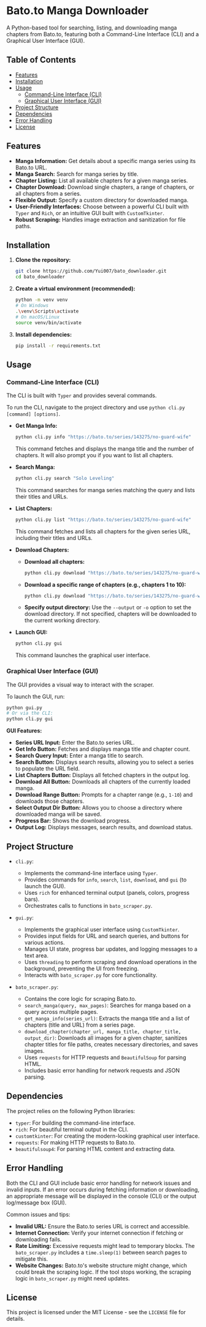 # Bato.to Manga Downloader

A Python-based tool for searching, listing, and downloading manga chapters from Bato.to, featuring both a Command-Line Interface (CLI) and a Graphical User Interface (GUI).

## Table of Contents

*   [Features](#features)
*   [Installation](#installation)
*   [Usage](#usage)
    *   [Command-Line Interface (CLI)](#command-line-interface-cli)
    *   [Graphical User Interface (GUI)](#graphical-user-interface-gui)
*   [Project Structure](#project-structure)
*   [Dependencies](#dependencies)
*   [Error Handling](#error-handling)
*   [License](#license)

## Features

*   **Manga Information:** Get details about a specific manga series using its Bato.to URL.
*   **Manga Search:** Search for manga series by title.
*   **Chapter Listing:** List all available chapters for a given manga series.
*   **Chapter Download:** Download single chapters, a range of chapters, or all chapters from a series.
*   **Flexible Output:** Specify a custom directory for downloaded manga.
*   **User-Friendly Interfaces:** Choose between a powerful CLI built with `Typer` and `Rich`, or an intuitive GUI built with `CustomTkinter`.
*   **Robust Scraping:** Handles image extraction and sanitization for file paths.

## Installation

1.  **Clone the repository:**
    ```bash
    git clone https://github.com/Yui007/bato_downloader.git
    cd bato_downloader
    ```

2.  **Create a virtual environment (recommended):**
    ```bash
    python -m venv venv
    # On Windows
    .\venv\Scripts\activate
    # On macOS/Linux
    source venv/bin/activate
    ```

3.  **Install dependencies:**
    ```bash
    pip install -r requirements.txt
    ```

## Usage

### Command-Line Interface (CLI)

The CLI is built with `Typer` and provides several commands.

To run the CLI, navigate to the project directory and use `python cli.py [command] [options]`.

*   **Get Manga Info:**
    ```bash
    python cli.py info "https://bato.to/series/143275/no-guard-wife"
    ```
    This command fetches and displays the manga title and the number of chapters. It will also prompt you if you want to list all chapters.

*   **Search Manga:**
    ```bash
    python cli.py search "Solo Leveling"
    ```
    This command searches for manga series matching the query and lists their titles and URLs.

*   **List Chapters:**
    ```bash
    python cli.py list "https://bato.to/series/143275/no-guard-wife"
    ```
    This command fetches and lists all chapters for the given series URL, including their titles and URLs.

*   **Download Chapters:**
    *   **Download all chapters:**
        ```bash
        python cli.py download "https://bato.to/series/143275/no-guard-wife" --all -o "MangaDownloads"
        ```
    *   **Download a specific range of chapters (e.g., chapters 1 to 10):**
        ```bash
        python cli.py download "https://bato.to/series/143275/no-guard-wife" --range "1-10" -o "MangaDownloads"
        ```
    *   **Specify output directory:** Use the `--output` or `-o` option to set the download directory. If not specified, chapters will be downloaded to the current working directory.

*   **Launch GUI:**
    ```bash
    python cli.py gui
    ```
    This command launches the graphical user interface.

### Graphical User Interface (GUI)

The GUI provides a visual way to interact with the scraper.

To launch the GUI, run:
```bash
python gui.py
# Or via the CLI:
python cli.py gui
```

**GUI Features:**

*   **Series URL Input:** Enter the Bato.to series URL.
*   **Get Info Button:** Fetches and displays manga title and chapter count.
*   **Search Query Input:** Enter a manga title to search.
*   **Search Button:** Displays search results, allowing you to select a series to populate the URL field.
*   **List Chapters Button:** Displays all fetched chapters in the output log.
*   **Download All Button:** Downloads all chapters of the currently loaded manga.
*   **Download Range Button:** Prompts for a chapter range (e.g., `1-10`) and downloads those chapters.
*   **Select Output Dir Button:** Allows you to choose a directory where downloaded manga will be saved.
*   **Progress Bar:** Shows the download progress.
*   **Output Log:** Displays messages, search results, and download status.

## Project Structure

*   `cli.py`:
    *   Implements the command-line interface using `Typer`.
    *   Provides commands for `info`, `search`, `list`, `download`, and `gui` (to launch the GUI).
    *   Uses `rich` for enhanced terminal output (panels, colors, progress bars).
    *   Orchestrates calls to functions in `bato_scraper.py`.

*   `gui.py`:
    *   Implements the graphical user interface using `CustomTkinter`.
    *   Provides input fields for URL and search queries, and buttons for various actions.
    *   Manages UI state, progress bar updates, and logging messages to a text area.
    *   Uses `threading` to perform scraping and download operations in the background, preventing the UI from freezing.
    *   Interacts with `bato_scraper.py` for core functionality.

*   `bato_scraper.py`:
    *   Contains the core logic for scraping Bato.to.
    *   `search_manga(query, max_pages)`: Searches for manga based on a query across multiple pages.
    *   `get_manga_info(series_url)`: Extracts the manga title and a list of chapters (title and URL) from a series page.
    *   `download_chapter(chapter_url, manga_title, chapter_title, output_dir)`: Downloads all images for a given chapter, sanitizes chapter titles for file paths, creates necessary directories, and saves images.
    *   Uses `requests` for HTTP requests and `BeautifulSoup` for parsing HTML.
    *   Includes basic error handling for network requests and JSON parsing.

## Dependencies

The project relies on the following Python libraries:

*   `typer`: For building the command-line interface.
*   `rich`: For beautiful terminal output in the CLI.
*   `customtkinter`: For creating the modern-looking graphical user interface.
*   `requests`: For making HTTP requests to Bato.to.
*   `beautifulsoup4`: For parsing HTML content and extracting data.

## Error Handling

Both the CLI and GUI include basic error handling for network issues and invalid inputs. If an error occurs during fetching information or downloading, an appropriate message will be displayed in the console (CLI) or the output log/message box (GUI).

Common issues and tips:
*   **Invalid URL:** Ensure the Bato.to series URL is correct and accessible.
*   **Internet Connection:** Verify your internet connection if fetching or downloading fails.
*   **Rate Limiting:** Excessive requests might lead to temporary blocks. The `bato_scraper.py` includes a `time.sleep(1)` between search pages to mitigate this.
*   **Website Changes:** Bato.to's website structure might change, which could break the scraping logic. If the tool stops working, the scraping logic in `bato_scraper.py` might need updates.

## License

This project is licensed under the MIT License - see the `LICENSE` file for details.
